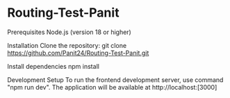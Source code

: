 # Routing-Test-Panit

Prerequisites
Node.js (version 18 or higher)

Installation
Clone the repository:
git clone https://github.com/Panit24/Routing-Test-Panit.git

Install dependencies
npm install

Development Setup
To run the frontend development server, use command "npm run dev". The application will be available at http://localhost:[3000]
